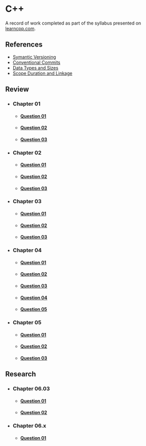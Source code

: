 # C++

A record of work completed as part of the syllabus presented on [learncpp.com](https://www.learncpp.com).

## References

- [Symantic Versioning](./References/SymanticVersioning.md)
- [Conventional Commits](./References/ConventionalCommits.md)
- [Data Types and Sizes](./References/DataTypesSizes.md)
- [Scope Duration and Linkage](ReferenceMaterial/ScopeDurationLinkage.md)

## Review

- ### Chapter 01

    - #### [Question 01](Chapter01/Question01.md)

    - #### [Question 02](Chapter01/Question02.md)

    - #### [Question 03](Chapter01/Question03.md)

- ### Chapter 02

    - #### [Question 01](Chapter02/Question01.md)
  
    - #### [Question 02](Chapter02/Question02.md)

    - #### [Question 03](Chapter02/Question03.md)

- ### Chapter 03

    - #### [Question 01](Chapter03/Question01.md)

    - #### [Question 02](Chapter03/Question02.md)
  
    - #### [Question 03](Chapter03/Question03.md)

- ### Chapter 04

    - #### [Question 01](Chapter04/Question01.md)

    - #### [Question 02](Chapter04/Question02.md)
  
    - #### [Question 03](Chapter04/Question03.md)
  
    - #### [Question 04](Chapter04/Question04.md)

    - #### [Question 05](Chapter04/Question05.md)

- ### Chapter 05

    - #### [Question 01](Chapter05/Question01.md)

    - #### [Question 02](Chapter05/Question02.md)
  
    - #### [Question 03](Chapter05/Question03.md)

## Research

- ### Chapter 06.03

    - #### [Question 01](Chapter06_03/Question01.md)

    - #### [Question 02](Chapter06_03/Question02.md)

- ### Chapter 06.x

    - #### [Question 01](Chapter06_X/Question01.md)